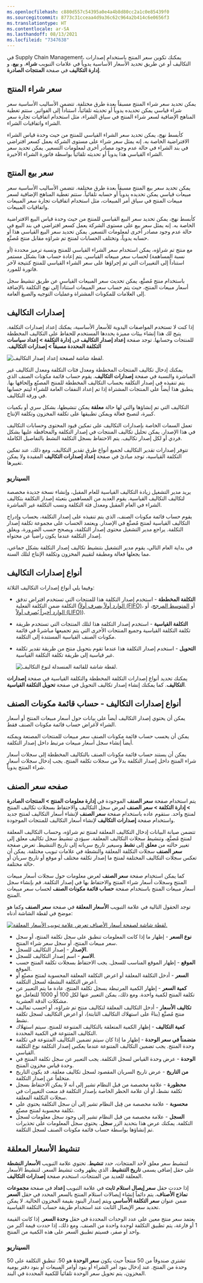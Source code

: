 ```yaml
---
ms.openlocfilehash: c880d557c54395a0e4a4b8d80cc2a1c0e85439f0
ms.sourcegitcommit: 8773c31cceaa4d9a36c62c964a2b414c6e0656f3
ms.translationtype: HT
ms.contentlocale: ar-SA
ms.lasthandoff: 08/13/2021
ms.locfileid: "7347638"
---
```

في Supply Chain Management، يمكنك تكوين سعر المنتج باستخدام إصدارات التكاليف أو عن طريق تحديد الأسعار الأساسية يدوياً في علامات التبويب **شراء**، و **بيع**، و **إدارة التكاليف** في صفحة **المنتجات الصادرة**. 

## <a name="products-purchase-price"></a>سعر شراء المنتج 

يمكن تحديد سعر شراء المنتج مسبقاً بعدة طرق مختلفة. تتضمن الأساليب الأساسية سعر شراء قياسي يمكن تحديده يدوياً أو تحديثه تلقائياً، استناداً إلى الفواتير. ستتم تغطية المناهج الإضافية لسعر شراء المنتج في سياق الشراء، مثل استخدام اتفاقيات تجارة سعر الشراء واتفاقيات الشراء.

كأبسط نهج، يمكن تحديد سعر الشراء القياسي للمنتج من حيث وحدة قياس الشراء الافتراضية الخاصة به. إنه يمثل سعر شراء على مستوى الشركة يعمل كسعر افتراضي في بند الشراء في حالة عدم وجود مصادر أخرى لمعلومات التسعير. يمكن تحديد سعر الشراء القياسي هذا يدوياً أو تحديثه تلقائياً بواسطة فاتورة الشراء الأخيرة.

## <a name="products-sales-price"></a>سعر بيع المنتج 

يمكن تحديد سعر بيع المنتج مسبقاً بعدة طرق مختلفة. تتضمن الأساليب الأساسية سعر مبيعات قياسي يمكن تحديده يدوياً أو حسابه تلقائياً. ستتم تغطية المناهج الإضافية لسعر مبيعات المنتج في سياق أمر المبيعات، مثل استخدام اتفاقيات تجارة سعر المبيعات واتفاقيات المبيعات.

كأبسط نهج، يمكن تحديد سعر البيع القياسي للمنتج من حيث وحدة قياس البيع الافتراضية الخاصة به. إنه يمثل سعر بيع على مستوى الشركة يعمل كسعر افتراضي في بند البيع في حالة عدم وجود مصادر أخرى لمعلومات التسعير. يمكن تحديد سعر البيع القياسي هذا أو حسابه يدوياً، وتختلف الحسابات لمنتج تم شراؤه مقابل منتج مُصنَّع.

مع منتج تم شراؤه، يمكن استخدام سعر الشراء القياسي للمنتج ونسبة ترميز محددة (أو نسبة المساهمة) لحساب سعر مبيعاته القياسي. يتم إعادة حساب هذا بشكل مستمر استناداً إلى التغييرات التي تم إجراؤها على سعر الشراء القياسي للمنتج كنتيجة لآخر فاتورة للمورد.

باستخدام منتج مُصنَّع، يمكن تحديث سعر المبيعات القياسي عن طريق تنشيط سجل أسعار مبيعات المنتج، حيث يتم حساب سعر المبيعات استناداً إلى نهج التكلفة بالإضافة إلى العلامات للمكونات المشتراة وعمليات التوجيه والصيغ العامة.

## <a name="costing-versions"></a>إصدارات التكاليف 

إذا كنت لا تستخدم المواصفات اليدوية للأسعار الأساسية، يمكنك إعداد إصدارات التكلفة. يتيح لك هذا إنشاء بيئات مميزة يحددها المستخدم للحفاظ على التكاليف المخططة للمنتجات وحسابها.
توجد صفحة **إعداد إصدار التكاليف** في **إدارة التكلفة > إعداد سياسات التكلفة المحددة مسبقاً > إصدارات التكاليف‬‏‫**.

![لقطة شاشة لصفحة إعداد إصدار التكاليف.](../media/costing-versions.png)

يمكنك إدخال تكاليف المنتجات المخططة ومعدل فئات التكلفة ومعدل التكاليف غير المباشرة والنسبة في صفحة **إصدارات التكاليف**.
يقوم حساب قائمة مكونات الصنف الذي يتم تنفيذه في إصدار التكلفة بحساب التكاليف المخططة للمنتج المصنّع وإلحاقها بها.
ينطبق هذا أيضاً على المنتجات المشتراة إذا تم إعداد النفقات العامة للشراء ليتم حسابها في ورقة التكاليف.

التكاليف التي تم إنشاؤها والتي لها حالة **معلقة** يمكن تنشيطها، بشكل سري أو بكميات كبيرة، لتصبح فعالة ويمكن تطبيقها على تكلفة المخزون وتكلفة الإنتاج.

تعمل السمات الخاصة بإصدارات التكاليف على تمكين قيود المحتوى وحسابات التكاليف في هذا الإصدار. يمكن تحليل تكاليف المنتجات في إصدار التكلفة والمحافظة عليها بشكل فردي أو لكل إصدار تكاليف.
يتم الاحتفاظ بسجل التكلفة النشط بالتفاصيل الكاملة.

تتوفر إصدارات تقدير التكاليف لجميع أنواع طرق تقدير التكاليف. ومع ذلك، عند تمكين التكلفة القياسية، توجد مبادئ في صفحة **إعداد إصدارات التكاليف** المقيدة ولا يمكن تغييرها.

### <a name="scenario"></a>السيناريو

يريد مدير التشغيل زيادة التكاليف القياسية للعام المقبل، وإنشاء نسخة جديدة مخصصة لتكاليف التكاليف القياسية. يقوم العديد من المساهمين بتعبئة إصدار التكلفة بتكاليف الشراء في العام المقبل ومعدل فئة التكلفة ونسب التكلفة غير المباشرة.

يقوم حساب قائمة مكونات الصنف، الذي يتم تنفيذه على إصدار التكلفة، بحساب وإدراج التكاليف القياسية لمنتج مُصنَّع في الإصدار.
ويعتمد الحساب على مجموعة تكلفة إصدار التكلفة. يراجع مدير التشغيل محتوى إصدار التكلفة، ويصحح حسب الضرورة، ويغلق إصدار التكلفة عندما يكون راضياً عن محتواه.

في بداية العام التالي، يقوم مدير التشغيل بتنشيط تكاليف إصدار التكلفة بشكل جماعي، مما يجعلها فعالة ومطبقة لتقييم المخزون وتكلفة الإنتاج لتلك السنة.

## <a name="costing-version-types"></a>أنواع إصدارات التكاليف 

وفيما يلي أنواع إصدارات التكاليف الثلاثة:

-   **التكلفة المخططة** - استخدم إصدار التكلفة هذا للمنتجات التي تستخدم افتراض تدفق التكلفة ضمن التكلفة الفعلية ([الوارد أولاً يصرف أولاً‬ (FIFO)](/dynamics365/supply-chain/cost-management/fifo-physical-value-marking/?azure-portal=true)، أو [المتوسط المرجح‬](/dynamics365/supply-chain/cost-management/weighted-average-date/?azure-portal=true)، أو [الوارد أخيراً يُصرف أولاً‬ (LIFO)](/dynamics365/supply-chain/cost-management/lifo-date-physical-value-marking/?azure-portal=true)).
-   **التكلفة القياسية** - استخدم إصدار التكلفة هذا لتلك المنتجات التي تستخدم طريقة تكلفة التكلفة القياسية وجميع المنتجات الأخرى التي يتم تجميعها مباشرةً في قائمة مكونات الصنف القياسية المستندة إلى التكلفة.
-   **التحويل** - استخدم إصدار التكلفة هذا عندما تقوم بتحويل منتج من طريقة تقدير تكلفة غير قياسية إلى طريقة تكلفة التكلفة القياسية.

    ![لقطة شاشة للقائمة المنسدلة لنوع التكاليف.](../media/costing-version-types.png)

يمكنك تحديد أنواع إصدارات التكلفة المخططة والتكلفة القياسية في صفحة **إصدارات التكاليف**. كما يمكنك إنشاء إصدار تكاليف التحويل في صفحة **تحويل التكلفة القياسية**.

## <a name="costing-version-types---bom-calculation"></a>أنواع إصدارات التكاليف - حساب قائمة مكونات الصنف 

يمكن أن يحتوي إصدار التكاليف أيضاً على بيانات حول أسعار مبيعات المنتج أو أسعار الشراء لأغراض حساب قائمة مكونات الصنف فقط.

يمكن أن يحسب حساب قائمة مكونات الصنف سعر مبيعات للمنتجات المصنعة ويمكنه أيضاً إنشاء سجل أسعار مبيعات مرتبط داخل إصدار التكلفة.

يمكن أن يستند حساب قائمة مكونات الصنف بالتكاليف المخططة إلى سجلات أسعار شراء المنتج داخل إصدار التكلفة بدلاً من سجلات تكلفة المنتج. يجب إدخال سجلات أسعار شراء المنتج يدوياً.

## <a name="item-price-page"></a>صفحه سعر الصنف 

يتم استخدام صفحة **سعر الصنف** الموجودة في **إدارة معلومات المنتج > المنتجات الصادرة > إدارة التكلفة > سعر الصنف** لعرض سجل التكاليف والاحتفاظ بسجلات تكاليف المنتج لمنتج واحد. ستقوم عاده باستخدام صفحة **سعر الصنف** لإنشاء أسعار التكاليف لمنتج جديد واستخدام صفحة **إصدارات التكاليف** لإنشاء أسعار التكاليف للمنتجات الموجودة.

تتضمن صيانة البيانات إدخال التكاليف المعلقة لمنتج تم شراؤه، وحساب التكاليف المعلقة لمنتج مُصنَّع، وتنشيط سجلات التكاليف المعلقة. سيؤدي تنشيط سجل تكاليف معلق إلى تغيير حالته من **معلق** إلى **نشط** وسيغير تاريخ سريانه إلى تاريخ التنشيط. تعرض صفحة **سعر الصنف** سجلات التكلفة المعلقة والنشطة في علامات تبويب مختلفة. يمكن أن تعكس سجلات التكاليف المختلفة لمنتج ما إصدار تكلفة مختلف أو موقع أو تاريخ سريان أو حالة مختلفة.

كما يمكن استخدام صفحة **سعر الصنف** لعرض معلومات حول سجلات أسعار مبيعات المنتج وسجلات أسعار شراء المنتج والاحتفاظ بها في إصدار التكلفة. قم بإنشاء سجل أسعار مبيعات المنتج باستخدام صفحة **حساب قائمة مكونات الصنف** لحساب سعر مبيعات المنتج.

توجد الحقول التالية في علامة التبويب **الأسعار المعلقة** في صفحة **سعر الصنف** وكما هو موضح في لقطة الشاشة أدناه:

[ ![لقطة شاشة لصفحة أسعار الأصناف تعرض علامة تبويب الأسعار المعلقة.](../media/pending-prices.png) ](../media/pending-prices.png#lightbox)

-   **نوع السعر** - إظهار ما إذا كانت المعلومات تنطبق على سجل تكلفة المنتج، أو سجل سعر مبيعات المنتج، أو سجل سعر شراء المنتج.
-   **الإصدار** - إصدار التكاليف للسجل.
-   **الاسم** - اسم إصدار التكاليف للسجل.
-   **الموقع** - إظهار الموقع المناسب للسجل. يجب الاحتفاظ بسجلات تكلفة المنتج حسب الموقع.
-   **السعر** - أدخل التكلفة المعلقة أو اعرض التكلفة المعلقة المحسوبة لمنتج مصنّع أو اعرض التكلفة النشطة لسجل التكلفة.
-   **كمية السعر** - إظهار الكمية المرتبطة بسجل تكلفة المنتج. عادة ما يتم التعبير عن تكلفة المنتج لكمية واحدة. ومع ذلك، يمكن التعبير عنها لكل 100 أو 1000 للتعامل مع مشكلات الدقة العشرية.
-   **تكاليف الأسعار** - أدخل التكاليف المعلقة لتكاليف منتج تم شراؤه، أو احسب تماليف منتج مُصنَّع (بناءً على استهلاك التكاليف الثابتة)، أو اعرض التكاليف لسجل تكلفة نشط.
-   **كمية التكاليف** - إظهار الكمية المتعلقة بالتكاليف المتنوعة للمنتج. سيتم استهلاك التكاليف المتنوعة في الكمية المحددة.
-   **متضمناً في سعر الوحدة** - إظهار ما إذا كان سيتم تضمين التكاليف المتنوعة في تكلفة وحدة المنتج. يجب تضمين التكاليف المتنوعة عندما يعكس إصدار التكلفة نوع التكلفة القياسي.
-   **الوحدة** - عرض وحدة القياس لسجل التكلفة. يجب التعبير عن سجل تكلفة المنتج في وحدة قياس مخزون المنتج.
-   **من التاريخ** - عرض تاريخ السريان المقصود لسجل تكاليف معلقة. قد يكون التاريخ متخلفاً عن إصدار التكلفة.
-   **محظورة** - علامة مخصصة من قبل النظام تشير إلى أنه لا يمكن الاحتفاظ بسجل تكلفة نشط، أو أن علامة الحظر الخاصة بإصدار التكلفة قد منعت التغييرات في سجلات التكلفة المعلقة.
-   **محسوبة** - علامة مخصصة من قِبل النظام تشير إلى أن سجل التكلفة يحتوي على تكلفة محسوبة لمنتج مصنّع.
-   **السجل** - علامة مخصصة من قبل النظام تشير إلى وجود سجل معلومات لسجل التكلفة. يمكنك عرض هذا بتحديد الزر **سجل**. يحتوي سجل المعلومات على تحذيرات تم إنشاؤها بواسطة حساب قائمة مكونات الصنف لسجل التكلفة.

## <a name="activate-pending-prices"></a>تنشيط الأسعار المعلقة 

لتنشيط سعر معلق لأحد المنتجات، حدد **تنشيط**. تحتوي علامة التبويب **الأسعار النشطة** على حقل إضافي يسمى **تاريخ التنشيط**، الذي يظهر وقت تنشيط السعر. لتنشيط الأسعار المعلقة للعديد من المنتجات، استخدم صفحة **إصدارات التكاليف**.

إذا حددت حقل **سعر إيصال استلام ثابت** في علامة التبويب **إعداد** في صفحة **مجموعات نماذج الأصناف**، يتم دائماً إنشاء إيصالات استلام المنتج بالسعر المحدد في حقل **السعر** ضمن عنوان **سعر التكلفة الأساسي** ويتم إصدار البنود بقيمة المخزون الحالية.
لا يمكن تحديد سعر الإيصال الثابت عند استخدام طريقة حساب التكلفة القياسية.

يعتمد سعر منتج معين على عدد الوحدات المحددة في حقل **وحدة السعر**. إذا كانت القيمة 1 أو فارغة، يتم تطبيق التكلفة لوحدة واحدة من الصنف. ومع ذلك، إذا حددت قيمة أكبر من واحد أو صفر، فسيتم تطبيق السعر على هذه الكمية من المنتج.

### <a name="scenario"></a>السيناريو

تشتري صندوقاً من 50 منتجاً حيث يكون **سعر الوحدة** هو 50. تنطبق التكلفة على 50 وحدة من المنتج. عند إدخال بنود أمر الشراء أو بنود أوامر المبيعات أو بنود دفتر يومية المخزون، يتم تحويل سعر الوحدة تلقائياً للكمية المحددة في البند.
